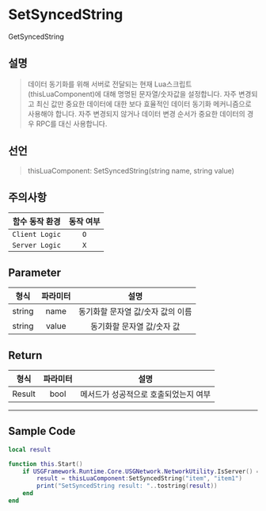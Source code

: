 # SetSyncedString
GetSyncedString
## 설명
> 데이터 동기화를 위해 서버로 전달되는 현재 Lua스크립트(thisLuaComponent)에 대해 명명된 문자열/숫자값을 설정합니다.
>자주 변경되고 최신 값만 중요한 데이터에 대한 보다 효율적인 데이터 동기화 메커니즘으로 사용해야 합니다. 자주 변경되지 않거나 데이터 변경 순서가 중요한 데이터의 경우 RPC를 대신 사용합니다.

## 선언
>thisLuaComponent: SetSyncedString(string name, string value)

## 주의사항
|    **함수 동작 환경**    | **동작 여부** |
|:------------------:|:---------:|
| ```Client Logic``` |  ```O```  |
| ```Server Logic``` |  ```X```  |


## Parameter
| **형식** | **파라미터** | **설명** |
|:------:|:--------:|:------:|
| string |  name    | 동기화할 문자열 값/숫자 값의 이름  |
| string |   value    | 동기화할 문자열 값/숫자 값  |


## Return
|     **형식**     |  **파라미터**   |                **설명**                |
|:--------------:|:-----------:|:------------------------------------:|
|Result | bool | 	메서드가 성공적으로 호출되었는지 여부 |



---
## Sample Code
```lua
local result

function this.Start()
    if USGFramework.Runtime.Core.USGNetwork.NetworkUtility.IsServer() == false then
        result = thisLuaComponent:SetSyncedString("item", "item1")
        print("SetSyncedString result: "..tostring(result))
    end
end
```
